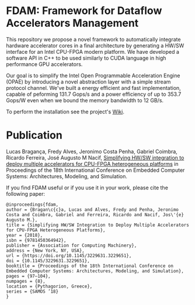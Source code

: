 # FDAM: Framework for Dataflow Accelerators Management  

This repository we propose a novel framework to automatically integrate hardware accelerator cores in a final architecture by generating a HW/SW interface for an Intel CPU-FPGA modern platform. We have developed a software API in C++ to be used similarly to CUDA language in  high performance GPU accelerators.

Our goal is to simplify the Intel Open Programmable Acceleration Engine (OPAE) by introducing a novel abstraction layer with a simple stream protocol channel. We've built a energy efficient and fast implementation, capable of peforming 131.7 Gops/s and a power efficiency of up to 353.7 Gops/W even when we bound the memory bandwidth to 12 GB/s.

To perform the installation see the project's [Wiki](https://github.com/ComputerArchitectureUFV/fdam/wiki).
  
# Publication
  
Lucas Bragança, Fredy Alves, Jeronimo Costa Penha, Gabriel Coimbra, Ricardo Ferreira, José Augusto M Nacif, [Simplifying HW/SW integration to deploy multiple accelerators for CPU-FPGA heterogeneous platforms](https://dl.acm.org/doi/pdf/10.1145/3229631.3229651) in Proceedings of the 18th International Conference on Embedded Computer Systems: Architectures, Modeling, and Simulation.
  
If you find FDAM useful or if you use it in your work, please cite the following paper:
  
  ```
@inproceedings{fdam,
author = {Bragan\c{c}a, Lucas and Alves, Fredy and Penha, Jeronimo Costa and Coimbra, Gabriel and Ferreira, Ricardo and Nacif, Jos\'{e} Augusto M.},
title = {Simplifying HW/SW Integration to Deploy Multiple Accelerators for CPU-FPGA Heterogeneous Platforms},
year = {2018},
isbn = {9781450364942},
publisher = {Association for Computing Machinery},
address = {New York, NY, USA},
url = {https://doi.org/10.1145/3229631.3229651},
doi = {10.1145/3229631.3229651},
booktitle = {Proceedings of the 18th International Conference on Embedded Computer Systems: Architectures, Modeling, and Simulation},
pages = {97–104},
numpages = {8},
location = {Pythagorion, Greece},
series = {SAMOS ’18}
}

```


  
